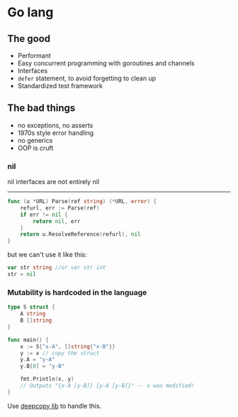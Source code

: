 # Go lang

## The good
- Performant
- Easy concurrent programming with goroutines and channels
- Interfaces
- `defer` statement, to avoid forgetting to clean up
- Standardized test framework

## The bad things

- no exceptions, no asserts
- 1970s style error handling
- no generics
- OOP is cruft

### nil 

nil interfaces are not entirely nil

---

```go
func (u *URL) Parse(ref string) (*URL, error) {
    refurl, err := Parse(ref)
    if err != nil {
        return nil, err
    }
    return u.ResolveReference(refurl), nil
}
```

but we can't use it like this:

```go
var str string //or var str int
str = nil
```


### Mutability is hardcoded in the language

```go
type S struct {
    A string
    B []string
}

func main() {
    x := S{"x-A", []string{"x-B"}}
    y := x // copy the struct
    y.A = "y-A"
    y.B[0] = "y-B"

    fmt.Println(x, y)
    // Outputs "{x-A [y-B]} {y-A [y-B]}" -- x was modified!
}
```

Use [deepcopy lib](https://github.com/jinzhu/copier) to handle this.

